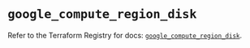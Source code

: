 # `google_compute_region_disk`

Refer to the Terraform Registry for docs: [`google_compute_region_disk`](https://registry.terraform.io/providers/hashicorp/google/6.49.3/docs/resources/compute_region_disk).
